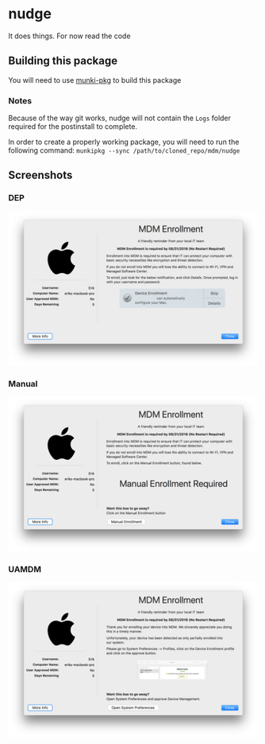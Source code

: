 # nudge
It does things. For now read the code

## Building this package
You will need to use [munki-pkg](https://github.com/munki/munki-pkg) to build this package

### Notes
Because of the way git works, nudge will not contain the `Logs` folder required for the postinstall to complete.

In order to create a properly working package, you will need to run the following command:
`munkipkg --sync /path/to/cloned_repo/mdm/nudge`

## Screenshots

### DEP
![Screenshot DEP](/mdm/nudge/images/ss_dep.png?raw=true)

### Manual
![Screenshot Manual](/mdm/nudge/images/ss_manual.png?raw=true)

### UAMDM
![Screenshot UAMDM](/mdm/nudge/images/ss_uamdm.png?raw=true)
